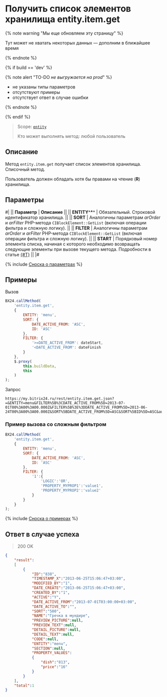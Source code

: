 # Получить список элементов хранилища entity.item.get

{% note warning "Мы еще обновляем эту страницу" %}

Тут может не хватать некоторых данных — дополним в ближайшее время

{% endnote %}

{% if build == 'dev' %}

{% note alert "TO-DO _не выгружается на prod_" %}

- не указаны типы параметров
- отсутствуют примеры
- отсутствует ответ в случае ошибки

{% endnote %}

{% endif %}

> Scope: [`entity`](../../scopes/permissions.md)
>
> Кто может выполнять метод: любой пользователь

## Описание

Метод `entity.item.get` получает список элементов хранилища. Списочный метод.

Пользователь должен обладать хотя бы правами на чтение (**R**) хранилища.

## Параметры

#|
|| **Параметр** | **Описание** ||
|| **ENTITY^*^** | Обязательный. Строковой идентификатор хранилища. ||
|| **SORT** | Аналогичны параметрам *arOrder* и *arFilter* PHP-метода `CIBlockElement::GetList` (включая операции фильтра и сложную логику). ||
|| **FILTER** | Аналогичны параметрам *arOrder* и *arFilter* PHP-метода `CIBlockElement::GetList` (включая операции фильтра и сложную логику). ||
|| **START** | Порядковый номер элемента списка, начиная с которого необходимо возвращать следующие элементы при вызове текущего метода. Подробности в статье [{#T}](../../how-to-call-rest-api/list-methods-pecularities.md) ||
|#

{% include [Сноска о параметрах](../../../_includes/required.md) %}

## Примеры

Вызов

```js
BX24.callMethod(
    'entity.item.get',
    {
        ENTITY: 'menu',
        SORT: {
            DATE_ACTIVE_FROM: 'ASC',
            ID: 'ASC'
        },
        FILTER: {
            '>=DATE_ACTIVE_FROM': dateStart,
            '<DATE_ACTIVE_FROM': dateFinish
        }
    },
    $.proxy(
        this.buildData,
        this
    )
);
```

Запрос

```http
https://my.bitrix24.ru/rest/entity.item.get.json?=&ENTITY=menu&FILTER%5B%3CDATE_ACTIVE_FROM%5D=2013-07-01T00%3A00%3A00.000Z&FILTER%5B%3E%3DDATE_ACTIVE_FROM%5D=2013-06-24T00%3A00%3A00.000Z&SORT%5BDATE_ACTIVE_FROM%5D=ASC&SORT%5BID%5D=ASC&auth=723867cdb1ada1de7870de8b0e558679
```

### Пример вызова со сложным фильтром

```js
BX24.callMethod(
    'entity.item.get',
    {
        ENTITY: 'menu',
        SORT: {
            DATE_ACTIVE_FROM: 'ASC',
            ID: 'ASC'
        },
        FILTER: {
            '1':{
                'LOGIC':'OR',
                'PROPERTY_MYPROP1':'value1',
                'PROPERTY_MYPROP2':'value2'
            }
        }
    }
);
```

{% include [Сноска о примерах](../../../_includes/examples.md) %}

## Ответ в случае успеха

> 200 OK
```json
{
    "result":
    [
        {
            "ID":"838",
            "TIMESTAMP_X":"2013-06-25T15:06:47+03:00",
            "MODIFIED_BY":"1",
            "DATE_CREATE":"2013-06-25T15:06:47+03:00",
            "CREATED_BY":"1",
            "ACTIVE":"Y",
            "DATE_ACTIVE_FROM":"2013-07-01T03:00:00+03:00",
            "DATE_ACTIVE_TO":"",
            "SORT":"500",
            "NAME":"Гречка в мундире",
            "PREVIEW_PICTURE":null,
            "PREVIEW_TEXT":null,
            "DETAIL_PICTURE":null,
            "DETAIL_TEXT":null,
            "CODE":null,
            "ENTITY":"menu",
            "SECTION":null,
            "PROPERTY_VALUES":
            {
                "dish":"813",
                "price":"16"
            }
        }
    ],
    "total":1
}
```


